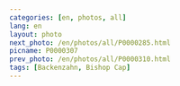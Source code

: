 ```yaml
---
categories: [en, photos, all]
lang: en
layout: photo
next_photo: /en/photos/all/P0000285.html
picname: P0000307
prev_photo: /en/photos/all/P0000310.html
tags: [Backenzahn, Bishop Cap]
---
```

